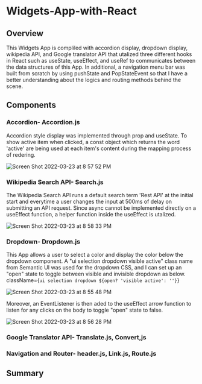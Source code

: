# Widgets-App-with-React

## Overview
This Widgets App is compliled with accordion display, dropdown display, wikipedia API, and Google translator API that utalized three different hooks in React such as useState, useEffect, and useRef to communicates between the data structures of this App. In additional, a navigation menu bar was built from scratch by using pushState and PopStateEvent so that I have a better understanding about the logics and routing methods behind the scene.

## Components
### Accordion- Accordion.js
Accordion style display was implemented through prop and useState. To show active item when clicked, a const object which returns the word 'active' are being used at each item's content during the mapping process of redering.

![Screen Shot 2022-03-23 at 8 57 52 PM](https://user-images.githubusercontent.com/84875731/159839341-93db708c-f236-4938-8b71-8c8ab4a726e8.png)

### Wikipedia Search API- Search.js
The Wikipedia Search API runs a default search term 'Rest API' at the initial start and everytime a user changes the input at 500ms of delay on submitting an API request. Since async cannot be implemented directly on a useEffect function, a helper function inside the useEffect is utalized.

![Screen Shot 2022-03-23 at 8 58 33 PM](https://user-images.githubusercontent.com/84875731/159839395-ee712bf9-fa62-4d13-b242-bb7a5b3a527c.png)

### Dropdown- Dropdown.js
This App allows a user to select a color and display the color below the dropdown component. A "ui selection dropdown visible active" class name from Semantic UI was used for the dropdown CSS, and I can set up an "open" state to toggle between visible and invisible dropdown as below.
    className={`ui selection dropdown ${open? 'visible active': ''}`}

![Screen Shot 2022-03-23 at 8 55 48 PM](https://user-images.githubusercontent.com/84875731/159839147-93e3c91d-9419-481c-9bcb-d00a3bd7b9d8.png)

Moreover, an EventListener is then aded to the useEffect arrow function to listen for any clicks on the body to toggle "open" state to false.

![Screen Shot 2022-03-23 at 8 56 28 PM](https://user-images.githubusercontent.com/84875731/159839192-dbde3388-0e95-4786-b0f0-3f186a10b39d.png)

### Google Translator API- Translate.js, Convert,js

### Navigation and Router- header.js, Link.js, Route.js

## Summary
